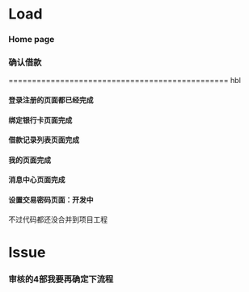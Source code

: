 # Load

### Home page
### 确认借款

===============================================
hbl
#### 登录注册的页面都已经完成
#### 绑定银行卡页面完成
#### 借款记录列表页面完成
#### 我的页面完成
#### 消息中心页面完成
#### 设置交易密码页面：开发中
不过代码都还没合并到项目工程

# Issue
### 审核的4部我要再确定下流程
